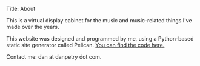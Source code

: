 Title: About

This is a virtual display cabinet for the music and music-related things I've
made over the years.

This website was designed and programmed by me, using a Python-based static
site generator called Pelican. [You can find the code here.](https://github.com/danpetry/danpetry.github.io)

Contact me: dan at danpetry dot com.
